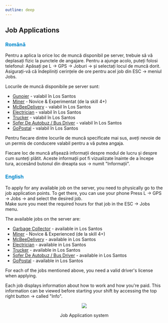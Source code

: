 ```yaml
---
outline: deep
---
```


## Job Applications

### <span style="color: #0088CC">Română</span>

Pentru a aplica la orice loc de muncă disponibil pe server, trebuie să vă deplasați fizic la punctele de angajare. Pentru a ajunge acolo, puteți folosi telefonul: <span class="button-p-job">Apăsați pe L -> GPS -> Joburi -> și selectați locul de muncă dorit.</span>
<br>Asigurați-vă că îndepliniți cerințele de ore pentru acel job din <span class="button-p-job">ESC -> meniul Jobs.</span>

Locurile de muncă disponibile pe server sunt:
- [Gunoier](https://b-zone-gta-v.github.io/B-Zone-GTA-V-Wiki-Eng/server/jobs/garbageman.html) - valabil în Los Santos
- [Miner](https://b-zone-gta-v.github.io/B-Zone-GTA-V-Wiki-Eng/server/jobs/miner.html) - Novice & Experimentat (de la skill 4+)
- [McBeeDelivery](https://b-zone-gta-v.github.io/B-Zone-GTA-V-Wiki-Eng/server/jobs/mcbee.html) - valabil în Los Santos
- [Electrician](https://b-zone-gta-v.github.io/B-Zone-GTA-V-Wiki-Eng/server/jobs/electrician.html) - valabil în Los Santos
- [Trucker](https://b-zone-gta-v.github.io/B-Zone-GTA-V-Wiki-Eng/server/jobs/trucker.html) - valabil în Los Santos
- [Șofer De Autobuz / Bus Driver](https://b-zone-gta-v.github.io/B-Zone-GTA-V-Wiki-Eng/server/jobs/bus_driver.html) - valabil în Los Santos
- [GoPostal](https://b-zone-gta-v.github.io/B-Zone-GTA-V-Wiki-Eng/server/jobs/gopostal.html) - valabil în Los Santos

Pentru fiecare dintre locurile de muncă specificate mai sus, aveți nevoie de un <span class="button-p-job">permis de conducere</span> valabil pentru a vă putea angaja.

Fiecare loc de muncă afișează informații despre modul de lucru și despre cum sunteți plătit. Aceste informații pot fi vizualizate înainte de a începe tura, accesând <span class="button-p-job">butonul din dreapta sus -> numit "Informații"</span>.

### <span style="color: #0088CC">English</span>

To apply for any available job on the server, you need to physically go to the job application points. To get there, you can use your phone <span class="button-p-job">Press L -> GPS -> Jobs -> and select the desired job.</span>
<br>Make sure you meet the required hours for that job in the <span class="button-p-job">ESC -> Jobs menu.</span></br>

The available jobs on the server are: 
 
- [Garbage Collector](https://b-zone-gta-v.github.io/B-Zone-GTA-V-Wiki-Eng/server/jobs/garbageman.html) - available in Los Santos
- [Miner](https://b-zone-gta-v.github.io/B-Zone-GTA-V-Wiki-Eng/server/jobs/miner.html) - Novice & Experienced (de la skill 4+)
- [McBeeDelivery](https://b-zone-gta-v.github.io/B-Zone-GTA-V-Wiki-Eng/server/jobs/mcbee.html) - available in Los Santos
- [Electrician](https://b-zone-gta-v.github.io/B-Zone-GTA-V-Wiki-Eng/server/jobs/electrician.html) - available in Los Santos
- [Trucker](https://b-zone-gta-v.github.io/B-Zone-GTA-V-Wiki-Eng/server/jobs/trucker.html) - available in Los Santos
- [Șofer De Autobuz / Bus Driver](https://b-zone-gta-v.github.io/B-Zone-GTA-V-Wiki-Eng/server/jobs/bus_driver.html) - available in Los Santos
- [GoPostal](https://b-zone-gta-v.github.io/B-Zone-GTA-V-Wiki-Eng/server/jobs/gopostal.html) - available in Los Santos

For each of the jobs mentioned above, you need a valid <span class="button-p-job">driver's license</span> when applying.

Each job displays information about how to work and how you're paid. This information can be viewed before starting your shift by accessing the <span class="button-p-job">top right button -> called "Info"</span>.


<p align="center"><img src="https://i.imgur.com/PbdXwlC.gif"/></p>
<p style="text-align: center">Job Application system</p>